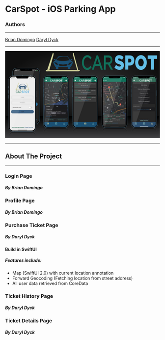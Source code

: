 # CarSpot - iOS Parking App

### Authors
___
[Brian Domingo](https://github.com/BrianJayD)
[Daryl Dyck](https://github.com/daryldyck/)

___
![Screenshots](images/Screenshots.jpg)
___
## About The Project
___ 
### Login Page
##### By Brian Domingo


### Profile Page
##### By Brian Domingo


### Purchase Ticket Page
##### By Daryl Dyck


#### Build in SwiftUI
##### Features include:
- Map (SwiftUI 2.0) with current location annotation
- Forward Geocoding (Fetching location from street address)
- All user data retrieved from CoreData


### Ticket History Page
##### By Daryl Dyck


### Ticket Details Page
##### By Daryl Dyck

